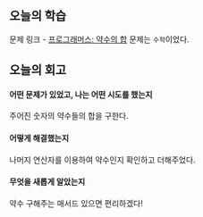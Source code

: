 ## 오늘의 학습
문제 링크 - [프로그래머스: 약수의 합](https://school.programmers.co.kr/learn/courses/30/lessons/12928?language=javascript)
문제는 `수학`이었다.


## 오늘의 회고
#### 어떤 문제가 있었고, 나는 어떤 시도를 했는지
주어진 숫자의 약수들의 합을 구한다.

#### 어떻게 해결했는지
나머지 연산자를 이용하여 약수인지 확인하고 더해주었다.

#### 무엇을 새롭게 알았는지
약수 구해주는 매서드 있으면 편리하겠다!
